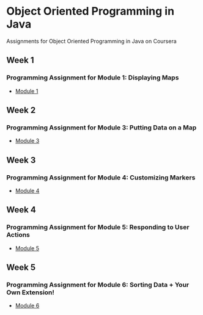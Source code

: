 # Object Oriented Programming in Java
Assignments for Object Oriented Programming in Java on Coursera

## Week 1
### Programming Assignment for Module 1: Displaying Maps
* [Module 1](https://github.com/akueisara/object-oriented-java/tree/master/UCSDUnfoldingMaps/src/module1) </br>

## Week 2
### Programming Assignment for Module 3: Putting Data on a Map
* [Module 3](https://github.com/akueisara/object-oriented-java/tree/master/UCSDUnfoldingMaps/src/module3) </br>

## Week 3
### Programming Assignment for Module 4: Customizing Markers
* [Module 4](https://github.com/akueisara/object-oriented-java/tree/master/UCSDUnfoldingMaps/src/module4) </br>

## Week 4
### Programming Assignment for Module 5: Responding to User Actions
* [Module 5](https://github.com/akueisara/object-oriented-java/tree/master/UCSDUnfoldingMaps/src/module5) </br>

## Week 5
### Programming Assignment for Module 6: Sorting Data + Your Own Extension!
* [Module 6](https://github.com/akueisara/object-oriented-java/tree/master/UCSDUnfoldingMaps/src/module6) </br>

